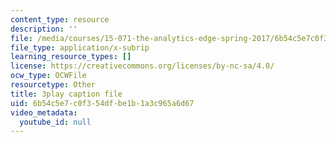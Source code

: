 ```yaml
---
content_type: resource
description: ''
file: /media/courses/15-071-the-analytics-edge-spring-2017/6b54c5e7c0f354dfbe1b1a3c965a6d67_uo0EmonbUhU.vtt
file_type: application/x-subrip
learning_resource_types: []
license: https://creativecommons.org/licenses/by-nc-sa/4.0/
ocw_type: OCWFile
resourcetype: Other
title: 3play caption file
uid: 6b54c5e7-c0f3-54df-be1b-1a3c965a6d67
video_metadata:
  youtube_id: null
---
```

